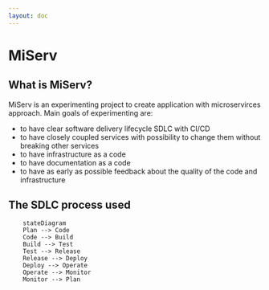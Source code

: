 ```yaml
---
layout: doc
---
```


# MiServ

## What is MiServ?

MiServ is an experimenting project to create application with microservirces approach. Main goals of
experimenting are:
- to have clear software delivery lifecycle SDLC with CI/CD
- to have closely coupled services with possibility to change them without breaking other services
- to have infrastructure as a code
- to have documentation as a code
- to have as early as possible feedback about the quality of the code and infrastructure

## The SDLC process used

```mermaid
    stateDiagram
    Plan --> Code
    Code --> Build
    Build --> Test
    Test --> Release
    Release --> Deploy
    Deploy --> Operate
    Operate --> Monitor
    Monitor --> Plan
```

